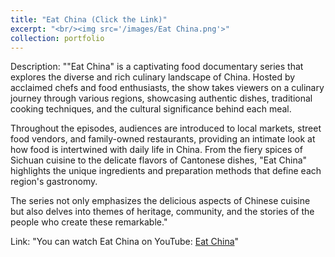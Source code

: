 ```yaml
---
title: "Eat China (Click the Link)"
excerpt: "<br/><img src='/images/Eat China.png'>"
collection: portfolio
---
```

Description: ""Eat China" is a captivating food documentary series that explores the diverse and rich culinary landscape of China. Hosted by acclaimed chefs and food enthusiasts, the show takes viewers on a culinary journey through various regions, showcasing authentic dishes, traditional cooking techniques, and the cultural significance behind each meal.

Throughout the episodes, audiences are introduced to local markets, street food vendors, and family-owned restaurants, providing an intimate look at how food is intertwined with daily life in China. From the fiery spices of Sichuan cuisine to the delicate flavors of Cantonese dishes, "Eat China" highlights the unique ingredients and preparation methods that define each region's gastronomy.

The series not only emphasizes the delicious aspects of Chinese cuisine but also delves into themes of heritage, community, and the stories of the people who create these remarkable."

Link: "You can watch Eat China on YouTube: [Eat China](https://www.youtube.com/watch?v=oHCBgAcfVKE&list=PL92YWp8gq03EEMA-3qAvL2MiOyK1SmRDx)"

